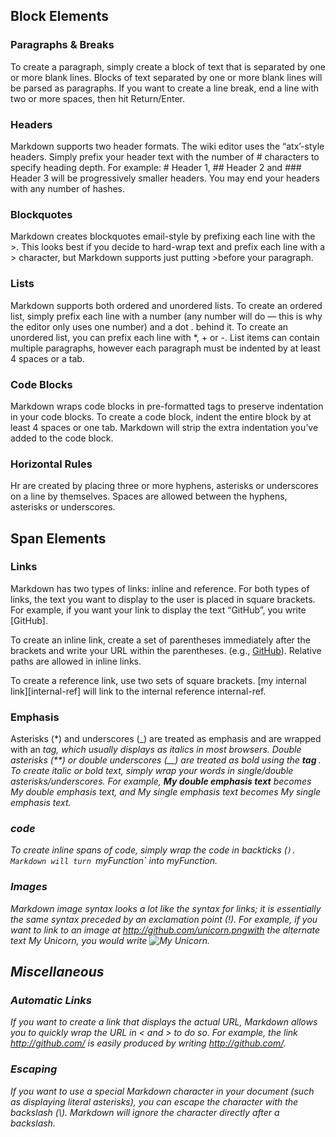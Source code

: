 ## Block Elements

### Paragraphs & Breaks
To create a paragraph, simply create a block of text that is separated by one or more blank lines.
Blocks of text separated by one or more blank lines will be parsed as paragraphs.
If you want to create a line break, end a line with two or more spaces, then hit Return/Enter.

### Headers
Markdown supports two header formats. The wiki editor uses the “atx’-style headers.
Simply prefix your header text with the number of # characters to specify heading depth.
For example: # Header 1, ## Header 2 and ### Header 3 will be progressively smaller headers.
You may end your headers with any number of hashes.

### Blockquotes
Markdown creates blockquotes email-style by prefixing each line with the >.
This looks best if you decide to hard-wrap text and prefix each line with a > character,
but Markdown supports just putting >before your paragraph.

### Lists
Markdown supports both ordered and unordered lists.
To create an ordered list, simply prefix each line with a number
(any number will do — this is why the editor only uses one number) and a dot . behind it.
To create an unordered list, you can prefix each line with *, + or -.
List items can contain multiple paragraphs,
however each paragraph must be indented by at least 4 spaces or a tab.

### Code Blocks
Markdown wraps code blocks in pre-formatted tags to preserve indentation in your code blocks.
To create a code block, indent the entire block by at least 4 spaces or one tab.
Markdown will strip the extra indentation you’ve added to the code block.

### Horizontal Rules
Hr are created by placing three or more hyphens, asterisks or underscores on a line by themselves.
Spaces are allowed between the hyphens, asterisks or underscores.



## Span Elements

### Links
Markdown has two types of links: inline and reference.
For both types of links, the text you want to display to the user is placed in square brackets.
For example, if you want your link to display the text “GitHub”, you write [GitHub].

To create an inline link, create a set of parentheses immediately after the brackets and write your URL within the parentheses. (e.g., [GitHub](http://github.com/)). Relative paths are allowed in inline links.

To create a reference link, use two sets of square brackets. [my internal link][internal-ref] will link to the internal reference internal-ref.

### Emphasis
Asterisks (*) and underscores (_) are treated as emphasis and are wrapped with an <em> tag,
which usually displays as italics in most browsers. Double asterisks (**) or double underscores (__) are treated as bold using the <strong> tag </strong>. To create italic or bold text, simply wrap your words in single/double asterisks/underscores. For example, **My double emphasis text** becomes My double emphasis text, and *My single emphasis text* becomes My single emphasis text.

### code
To create inline spans of code, simply wrap the code in backticks (`).
Markdown will turn `myFunction` into myFunction.

### Images
Markdown image syntax looks a lot like the syntax for links;
it is essentially the same syntax preceded by an exclamation point (!).
For example, if you want to link to an image at http://github.com/unicorn.pngwith 
the alternate text My Unicorn, you would write ![My Unicorn](http://github.com/unicorn.png).


## Miscellaneous

### Automatic Links
If you want to create a link that displays the actual URL, Markdown allows you to quickly wrap the URL in < and > to do so. For example, the link http://github.com/ is easily produced by writing <http://github.com/>.

### Escaping
If you want to use a special Markdown character in your document (such as displaying literal asterisks), you can escape the character with the backslash (\\). Markdown will ignore the character directly after a backslash.










